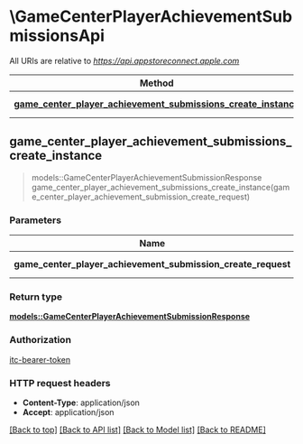 # \GameCenterPlayerAchievementSubmissionsApi

All URIs are relative to *https://api.appstoreconnect.apple.com*

Method | HTTP request | Description
------------- | ------------- | -------------
[**game_center_player_achievement_submissions_create_instance**](GameCenterPlayerAchievementSubmissionsApi.md#game_center_player_achievement_submissions_create_instance) | **POST** /v1/gameCenterPlayerAchievementSubmissions | 



## game_center_player_achievement_submissions_create_instance

> models::GameCenterPlayerAchievementSubmissionResponse game_center_player_achievement_submissions_create_instance(game_center_player_achievement_submission_create_request)


### Parameters


Name | Type | Description  | Required | Notes
------------- | ------------- | ------------- | ------------- | -------------
**game_center_player_achievement_submission_create_request** | [**GameCenterPlayerAchievementSubmissionCreateRequest**](GameCenterPlayerAchievementSubmissionCreateRequest.md) | GameCenterPlayerAchievementSubmission representation | [required] |

### Return type

[**models::GameCenterPlayerAchievementSubmissionResponse**](GameCenterPlayerAchievementSubmissionResponse.md)

### Authorization

[itc-bearer-token](../README.md#itc-bearer-token)

### HTTP request headers

- **Content-Type**: application/json
- **Accept**: application/json

[[Back to top]](#) [[Back to API list]](../README.md#documentation-for-api-endpoints) [[Back to Model list]](../README.md#documentation-for-models) [[Back to README]](../README.md)


